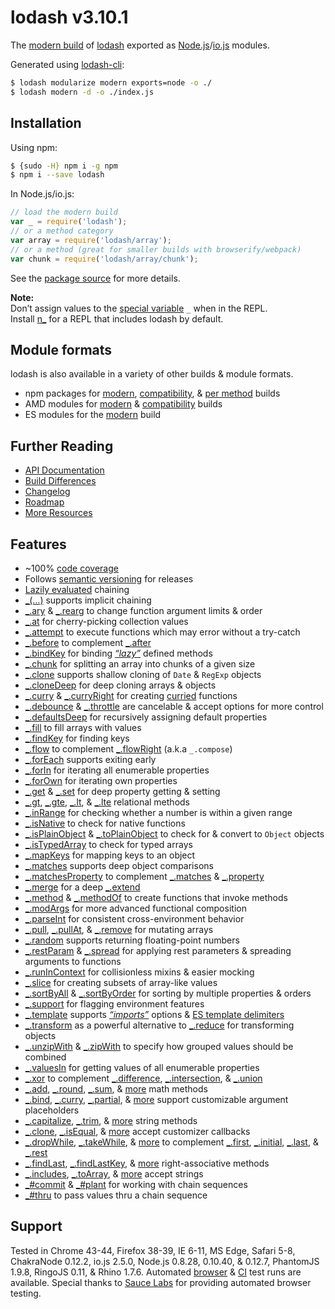 # lodash v3.10.1

The [modern build](https://github.com/lodash/lodash/wiki/Build-Differences) of [lodash](https://lodash.com/) exported as [Node.js](http://nodejs.org/)/[io.js](https://iojs.org/) modules.

Generated using [lodash-cli](https://www.npmjs.com/package/lodash-cli):
```bash
$ lodash modularize modern exports=node -o ./
$ lodash modern -d -o ./index.js
```






















































<extoc></extoc>

## Installation

Using npm:

```bash
$ {sudo -H} npm i -g npm
$ npm i --save lodash
```

In Node.js/io.js:

```js
// load the modern build
var _ = require('lodash');
// or a method category
var array = require('lodash/array');
// or a method (great for smaller builds with browserify/webpack)
var chunk = require('lodash/array/chunk');
```

See the [package source](https://github.com/lodash/lodash/tree/3.10.1-npm) for more details.

**Note:**<br>
Don’t assign values to the [special variable](http://nodejs.org/api/repl.html#repl_repl_features) `_` when in the REPL.<br>
Install [n_](https://www.npmjs.com/package/n_) for a REPL that includes lodash by default.

## Module formats

lodash is also available in a variety of other builds & module formats.

 * npm packages for [modern](https://www.npmjs.com/package/lodash), [compatibility](https://www.npmjs.com/package/lodash-compat), & [per method](https://www.npmjs.com/browse/keyword/lodash-modularized) builds
 * AMD modules for [modern](https://github.com/lodash/lodash/tree/3.10.1-amd) & [compatibility](https://github.com/lodash/lodash-compat/tree/3.10.1-amd) builds
 * ES modules for the [modern](https://github.com/lodash/lodash/tree/3.10.1-es) build

## Further Reading

  * [API Documentation](https://lodash.com/docs)
  * [Build Differences](https://github.com/lodash/lodash/wiki/Build-Differences)
  * [Changelog](https://github.com/lodash/lodash/wiki/Changelog)
  * [Roadmap](https://github.com/lodash/lodash/wiki/Roadmap)
  * [More Resources](https://github.com/lodash/lodash/wiki/Resources)

## Features

 * ~100% [code coverage](https://coveralls.io/r/lodash)
 * Follows [semantic versioning](http://semver.org/) for releases
 * [Lazily evaluated](http://filimanjaro.com/blog/2014/introducing-lazy-evaluation/) chaining
 * [_(…)](https://lodash.com/docs#_) supports implicit chaining
 * [_.ary](https://lodash.com/docs#ary) & [_.rearg](https://lodash.com/docs#rearg) to change function argument limits & order
 * [_.at](https://lodash.com/docs#at) for cherry-picking collection values
 * [_.attempt](https://lodash.com/docs#attempt) to execute functions which may error without a try-catch
 * [_.before](https://lodash.com/docs#before) to complement [_.after](https://lodash.com/docs#after)
 * [_.bindKey](https://lodash.com/docs#bindKey) for binding [*“lazy”*](http://michaux.ca/articles/lazy-function-definition-pattern) defined methods
 * [_.chunk](https://lodash.com/docs#chunk) for splitting an array into chunks of a given size
 * [_.clone](https://lodash.com/docs#clone) supports shallow cloning of `Date` & `RegExp` objects
 * [_.cloneDeep](https://lodash.com/docs#cloneDeep) for deep cloning arrays & objects
 * [_.curry](https://lodash.com/docs#curry) & [_.curryRight](https://lodash.com/docs#curryRight) for creating [curried](http://hughfdjackson.com/javascript/why-curry-helps/) functions
 * [_.debounce](https://lodash.com/docs#debounce) & [_.throttle](https://lodash.com/docs#throttle) are cancelable & accept options for more control
 * [_.defaultsDeep](https://lodash.com/docs#defaultsDeep) for recursively assigning default properties
 * [_.fill](https://lodash.com/docs#fill) to fill arrays with values
 * [_.findKey](https://lodash.com/docs#findKey) for finding keys
 * [_.flow](https://lodash.com/docs#flow) to complement [_.flowRight](https://lodash.com/docs#flowRight) (a.k.a `_.compose`)
 * [_.forEach](https://lodash.com/docs#forEach) supports exiting early
 * [_.forIn](https://lodash.com/docs#forIn) for iterating all enumerable properties
 * [_.forOwn](https://lodash.com/docs#forOwn) for iterating own properties
 * [_.get](https://lodash.com/docs#get) & [_.set](https://lodash.com/docs#set) for deep property getting & setting
 * [_.gt](https://lodash.com/docs#gt), [_.gte](https://lodash.com/docs#gte), [_.lt](https://lodash.com/docs#lt), & [_.lte](https://lodash.com/docs#lte) relational methods
 * [_.inRange](https://lodash.com/docs#inRange) for checking whether a number is within a given range
 * [_.isNative](https://lodash.com/docs#isNative) to check for native functions
 * [_.isPlainObject](https://lodash.com/docs#isPlainObject) & [_.toPlainObject](https://lodash.com/docs#toPlainObject) to check for & convert to `Object` objects
 * [_.isTypedArray](https://lodash.com/docs#isTypedArray) to check for typed arrays
 * [_.mapKeys](https://lodash.com/docs#mapKeys) for mapping keys to an object
 * [_.matches](https://lodash.com/docs#matches) supports deep object comparisons
 * [_.matchesProperty](https://lodash.com/docs#matchesProperty) to complement [_.matches](https://lodash.com/docs#matches) & [_.property](https://lodash.com/docs#property)
 * [_.merge](https://lodash.com/docs#merge) for a deep [_.extend](https://lodash.com/docs#extend)
 * [_.method](https://lodash.com/docs#method) & [_.methodOf](https://lodash.com/docs#methodOf) to create functions that invoke methods
 * [_.modArgs](https://lodash.com/docs#modArgs) for more advanced functional composition
 * [_.parseInt](https://lodash.com/docs#parseInt) for consistent cross-environment behavior
 * [_.pull](https://lodash.com/docs#pull), [_.pullAt](https://lodash.com/docs#pullAt), & [_.remove](https://lodash.com/docs#remove) for mutating arrays
 * [_.random](https://lodash.com/docs#random) supports returning floating-point numbers
 * [_.restParam](https://lodash.com/docs#restParam) & [_.spread](https://lodash.com/docs#spread) for applying rest parameters & spreading arguments to functions
 * [_.runInContext](https://lodash.com/docs#runInContext) for collisionless mixins & easier mocking
 * [_.slice](https://lodash.com/docs#slice) for creating subsets of array-like values
 * [_.sortByAll](https://lodash.com/docs#sortByAll) & [_.sortByOrder](https://lodash.com/docs#sortByOrder) for sorting by multiple properties & orders
 * [_.support](https://lodash.com/docs#support) for flagging environment features
 * [_.template](https://lodash.com/docs#template) supports [*“imports”*](https://lodash.com/docs#templateSettings-imports) options & [ES template delimiters](http://people.mozilla.org/~jorendorff/es6-draft.html#sec-template-literal-lexical-components)
 * [_.transform](https://lodash.com/docs#transform) as a powerful alternative to [_.reduce](https://lodash.com/docs#reduce) for transforming objects
 * [_.unzipWith](https://lodash.com/docs#unzipWith) & [_.zipWith](https://lodash.com/docs#zipWith) to specify how grouped values should be combined
 * [_.valuesIn](https://lodash.com/docs#valuesIn) for getting values of all enumerable properties
 * [_.xor](https://lodash.com/docs#xor) to complement [_.difference](https://lodash.com/docs#difference), [_.intersection](https://lodash.com/docs#intersection), & [_.union](https://lodash.com/docs#union)
 * [_.add](https://lodash.com/docs#add), [_.round](https://lodash.com/docs#round), [_.sum](https://lodash.com/docs#sum), &
   [more](https://lodash.com/docs "_.ceil & _.floor") math methods
 * [_.bind](https://lodash.com/docs#bind), [_.curry](https://lodash.com/docs#curry), [_.partial](https://lodash.com/docs#partial), &
   [more](https://lodash.com/docs "_.bindKey, _.curryRight, _.partialRight") support customizable argument placeholders
 * [_.capitalize](https://lodash.com/docs#capitalize), [_.trim](https://lodash.com/docs#trim), &
   [more](https://lodash.com/docs "_.camelCase, _.deburr, _.endsWith, _.escapeRegExp, _.kebabCase, _.pad, _.padLeft, _.padRight, _.repeat, _.snakeCase, _.startCase, _.startsWith, _.trimLeft, _.trimRight, _.trunc, _.words") string methods
 * [_.clone](https://lodash.com/docs#clone), [_.isEqual](https://lodash.com/docs#isEqual), &
   [more](https://lodash.com/docs "_.assign, _.cloneDeep, _.merge") accept customizer callbacks
 * [_.dropWhile](https://lodash.com/docs#dropWhile), [_.takeWhile](https://lodash.com/docs#takeWhile), &
   [more](https://lodash.com/docs "_.drop, _.dropRight, _.dropRightWhile, _.take, _.takeRight, _.takeRightWhile") to complement [_.first](https://lodash.com/docs#first), [_.initial](https://lodash.com/docs#initial), [_.last](https://lodash.com/docs#last), & [_.rest](https://lodash.com/docs#rest)
 * [_.findLast](https://lodash.com/docs#findLast), [_.findLastKey](https://lodash.com/docs#findLastKey), &
   [more](https://lodash.com/docs "_.curryRight, _.dropRight, _.dropRightWhile, _.flowRight, _.forEachRight, _.forInRight, _.forOwnRight, _.padRight, partialRight, _.takeRight, _.trimRight, _.takeRightWhile") right-associative methods
 * [_.includes](https://lodash.com/docs#includes), [_.toArray](https://lodash.com/docs#toArray), &
   [more](https://lodash.com/docs "_.at, _.countBy, _.every, _.filter, _.find, _.findLast, _.findWhere, _.forEach, _.forEachRight, _.groupBy, _.indexBy, _.invoke, _.map, _.max, _.min, _.partition, _.pluck, _.reduce, _.reduceRight, _.reject, _.shuffle, _.size, _.some, _.sortBy, _.sortByAll, _.sortByOrder, _.sum, _.where") accept strings
 * [_#commit](https://lodash.com/docs#prototype-commit) & [_#plant](https://lodash.com/docs#prototype-plant) for working with chain sequences
 * [_#thru](https://lodash.com/docs#thru) to pass values thru a chain sequence

## Support

Tested in Chrome 43-44, Firefox 38-39, IE 6-11, MS Edge, Safari 5-8, ChakraNode 0.12.2, io.js 2.5.0, Node.js 0.8.28, 0.10.40, & 0.12.7, PhantomJS 1.9.8, RingoJS 0.11, & Rhino 1.7.6.
Automated [browser](https://saucelabs.com/u/lodash) & [CI](https://travis-ci.org/lodash/lodash/) test runs are available. Special thanks to [Sauce Labs](https://saucelabs.com/) for providing automated browser testing.

